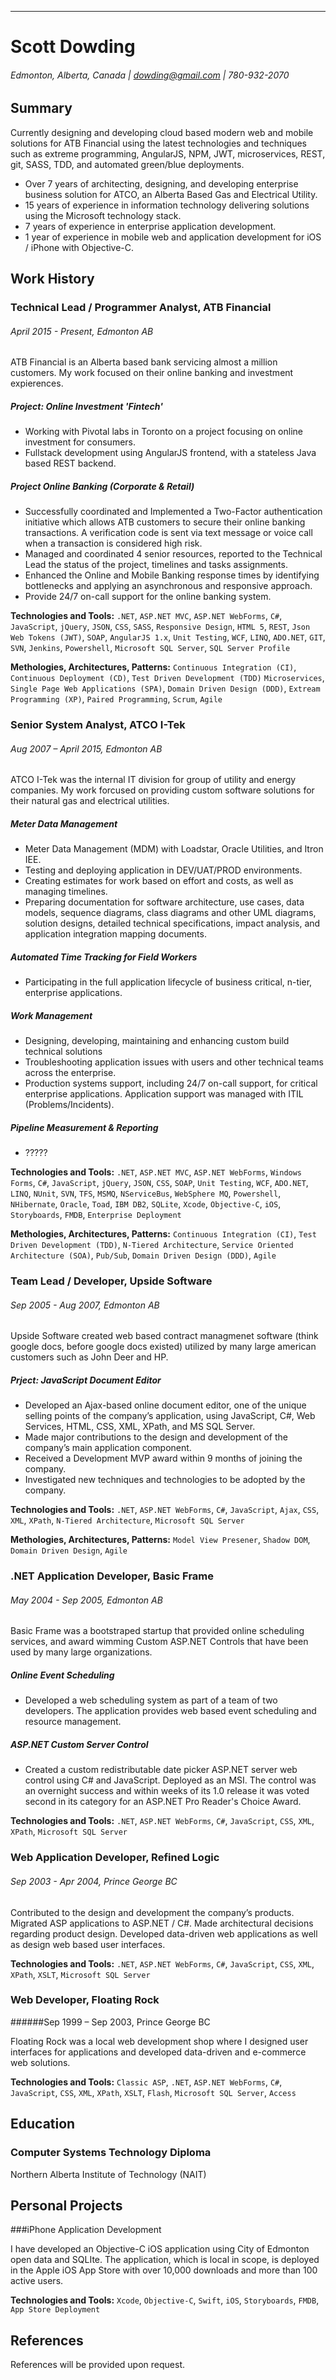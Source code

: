 ---
# Scott Dowding 	
###### Edmonton, Alberta, Canada | dowding@gmail.com  | 780-932-2070

## Summary

Currently designing and developing cloud based modern web and mobile solutions for ATB Financial using the latest technologies and techniques such as extreme programming, AngularJS, NPM, JWT, microservices, REST, git, SASS, TDD, and automated green/blue deployments.

* Over 7 years of architecting, designing, and developing enterprise business solution for ATCO, an Alberta Based Gas and Electrical Utility.
* 15 years of experience in information technology delivering solutions using the Microsoft technology stack.
* 7 years of experience in enterprise application development.  
* 1 year of experience in mobile web and application development for iOS / iPhone with Objective-C.

## Work History

### Technical Lead / Programmer Analyst, ATB Financial	
###### April 2015 - Present, Edmonton AB
ATB Financial is an Alberta based bank servicing almost a million customers. My work focused on their online banking and investment expierences.

##### Project: Online Investment 'Fintech'
* Working with Pivotal labs in Toronto on a project focusing on online investment for consumers. 
* Fullstack development using AngularJS frontend, with a stateless Java based REST backend.

##### Project Online Banking (Corporate & Retail)
* Successfully coordinated and Implemented a Two-Factor authentication initiative which allows ATB customers to secure their online banking transactions. A verification code is sent via text message or voice call when a transaction is considered high risk.
* Managed and coordinated 4 senior resources, reported to the Technical Lead the status of the project, timelines and tasks assignments.
* Enhanced the Online and Mobile Banking response times by identifying bottlenecks and applying an asynchronous and responsive approach.
* Provide 24/7 on-call support for the online banking system.

**Technologies and Tools:** 
`.NET`, `ASP.NET MVC`, `ASP.NET WebForms`, `C#`, `JavaScript`, `jQuery`, `JSON`, `CSS`, `SASS`, `Responsive Design`, `HTML 5`, `REST`, `Json Web Tokens (JWT)`, `SOAP`, `AngularJS 1.x`, `Unit Testing`, `WCF`, `LINQ`, `ADO.NET`,
`GIT`, `SVN`, `Jenkins`, `Powershell`, 
`Microsoft SQL Server`, `SQL Server Profile`

**Methologies, Architectures, Patterns:** 
`Continuous Integration (CI)`, `Continuous Deployment (CD)`, `Test Driven Development (TDD)`
`Microservices`, `Single Page Web Applications (SPA)`, `Domain Driven Design (DDD)`, 
`Extream Programming (XP)`, `Paired Programming`, `Scrum`, `Agile`

### Senior System Analyst, ATCO I-Tek	
###### Aug 2007 – April 2015, Edmonton AB
ATCO I-Tek was the internal IT division for group of utility and energy companies. My work forcused on providing custom software solutions for their natural gas and electrical utilities.

##### Meter Data Management
* Meter Data Management (MDM) with Loadstar, Oracle Utilities, and Itron IEE.
* Testing and deploying application in DEV/UAT/PROD environments. 
* Creating estimates for work based on effort and costs, as well as managing timelines. 
* Preparing documentation for software architecture, use cases, data models, sequence diagrams, class diagrams and other UML diagrams, solution designs, detailed technical specifications, impact analysis, and application integration mapping documents. 

##### Automated Time Tracking for Field Workers
* Participating in the full application lifecycle of business critical, n-tier, enterprise applications.

##### Work Management
* Designing, developing, maintaining and enhancing custom build technical solutions
* Troubleshooting application issues with users and other technical teams across the enterprise.
* Production systems support, including 24/7 on-call support, for critical enterprise applications. Application support was managed with ITIL (Problems/Incidents).

##### Pipeline Measurement & Reporting
* ?????

**Technologies and Tools:** 
`.NET`, `ASP.NET MVC`, `ASP.NET WebForms`, `Windows Forms`, `C#`, `JavaScript`, `jQuery`, `JSON`, `CSS`, `SOAP`, `Unit Testing`, `WCF`, `ADO.NET`, `LINQ`, `NUnit`, 
`SVN`, `TFS`, `MSMQ`, `NServiceBus`, `WebSphere MQ`, `Powershell`, `NHibernate`,
`Oracle`, `Toad`, `IBM DB2`, `SQLite`,
`Xcode`, `Objective-C`, `iOS`, `Storyboards`, `FMDB`, `Enterprise Deployment`

**Methologies, Architectures, Patterns:** 
`Continuous Integration (CI)`, `Test Driven Development (TDD)`, `N-Tiered Architecture`,
`Service Oriented Architecture (SOA)`, `Pub/Sub`, `Domain Driven Design (DDD)`, 
`Agile`

### Team Lead / Developer, Upside Software
###### Sep 2005 - Aug 2007, Edmonton AB

Upside Software created web based contract managmenet software (think google docs, before google docs existed) utilized by many large american customers such as John Deer and HP. 

##### Prject: JavaScript Document Editor
* Developed an Ajax-based online document editor, one of the unique selling points of the company’s application, using JavaScript, C#, Web Services, HTML, CSS, XML, XPath, and MS SQL Server.
* Made major contributions to the design and development of the company’s main application component.
* Received a Development MVP award within 9 months of joining the company.
* Investigated new techniques and technologies to be adopted by the company.

**Technologies and Tools:** 
`.NET`, `ASP.NET WebForms`, `C#`, `JavaScript`, `Ajax`, `CSS`, `XML`, `XPath`, `N-Tiered Architecture`,
`Microsoft SQL Server`

**Methologies, Architectures, Patterns:** 
`Model View Presener`,
`Shadow DOM`, `Domain Driven Design`, 
`Agile`

### .NET Application Developer, Basic Frame
###### May 2004 - Sep 2005, Edmonton AB

Basic Frame was a bootstraped startup that provided online scheduling services, and award wimming Custom ASP.NET Controls that have been used by many large organizations.

##### Online Event Scheduling
* Developed a web scheduling system as part of a team of two developers. The application provides web based event scheduling and resource management.

##### ASP.NET Custom Server Control
* Created a custom redistributable date picker ASP.NET server web control using C# and JavaScript. Deployed as an MSI. The control was an overnight success and within weeks of its 1.0 release it was voted second in its category for an ASP.NET Pro Reader's Choice Award.

**Technologies and Tools:** 
`.NET`, `ASP.NET WebForms`, `C#`, `JavaScript`, `CSS`, `XML`, `XPath`,
`Microsoft SQL Server`

### Web Application Developer, Refined Logic	
###### Sep 2003 - Apr 2004, Prince George BC

Contributed to the design and development the company’s products. Migrated ASP applications to ASP.NET / C#. Made architectural decisions regarding product design. Developed data-driven web applications as well as design web based user interfaces.

**Technologies and Tools:** 
`.NET`, `ASP.NET WebForms`, `C#`, `JavaScript`, `CSS`, `XML`, `XPath`, `XSLT`, 
`Microsoft SQL Server`

### Web Developer, Floating Rock
######Sep 1999 – Sep 2003, Prince George BC
 
Floating Rock was a local web development shop where I designed user interfaces for applications and developed data-driven and e-commerce web solutions.

**Technologies and Tools:** 
`Classic ASP`, `.NET`, `ASP.NET WebForms`, `C#`, `JavaScript`, `CSS`, `XML`, `XPath`, `XSLT`, `Flash`,
`Microsoft SQL Server`, `Access`

## Education

### Computer Systems Technology Diploma

Northern Alberta Institute of Technology (NAIT) 

## Personal Projects

###iPhone Application Development

I have developed an Objective-C iOS application using City of Edmonton open data and SQLIte. The application, which is local in scope, is deployed in the Apple iOS App Store with over 10,000 downloads and more than 100 active users.

**Technologies and Tools:** 
`Xcode`, `Objective-C`, `Swift`, `iOS`, `Storyboards`, `FMDB`, `App Store Deployment`

## References

References will be provided upon request.
